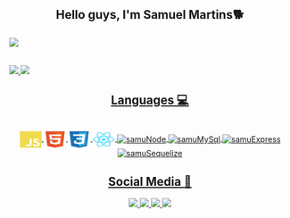 ## <p align="center"> Hello guys, I'm Samuel Martins🐕 </p>

<div>
    <img src="https://github.com/user-attachments/assets/05d7f15b-4d55-490b-8b82-daed2edcccb1">
</div>

##

<div>
    <a href="https://github.com/Samue1-Martins">
    <img height="180em" src="https://github-readme-stats.vercel.app/api?username=Samue1-Martins&show_icons=true&theme=transparent&include_all_commits=false&count_private=true&title_color=C2D1D9&text_color=8B949E&bg_color=0D1117&icon_color=3EA6FF&border_color=30363D00"/>
    <img height="180em" src="https://github-readme-stats.vercel.app/api/top-langs/?username=Samue1-Martins&layout=compact&langs_count=7&title_color=C2D1D9&text_color=8B949E&bg_color=0D1117&icon_color=3EA6FF&border_color=30363D00"/>
</div>

##
<div  align="center">  
    <h2> Languages 💻 </h2>
</div>
 <div style="display: inline_block" align="center"><br>
  <img align="center" alt="samuJs" height="30" width="40" src="https://raw.githubusercontent.com/devicons/devicon/master/icons/javascript/javascript-plain.svg">
  <img align="center" alt="samuHTML" height="30" width="40" src="https://raw.githubusercontent.com/devicons/devicon/master/icons/html5/html5-original.svg">
  <img align="center" alt="samuCSS" height="30" width="40" src="https://raw.githubusercontent.com/devicons/devicon/master/icons/css3/css3-original.svg">
   <img align="center" alt="samuReact" height="30" width="40" src="https://raw.githubusercontent.com/devicons/devicon/master/icons/react/react-original.svg">
   <img align="center" alt="samuNode" height="30" width="40"
src="https://cdn.jsdelivr.net/gh/devicons/devicon/icons/nodejs/nodejs-original.svg" />
   <img align="center" alt="samuMySql" height="30" width="40"
src="https://cdn.jsdelivr.net/gh/devicons/devicon/icons/mysql/mysql-original.svg" />
   <img align="center" alt="samuExpress" height="30" width="40"
src="https://cdn.jsdelivr.net/gh/devicons/devicon/icons/express/express-original-wordmark.svg" />
   <img align="center" alt="samuSequelize" height="30" width="40"
src="https://cdn.jsdelivr.net/gh/devicons/devicon/icons/sequelize/sequelize-original.svg" />
</div>

##
<div  align="center">  
    <h2> Social Media 📱 </h2>
</div>
<div align="center"> 
  <a href="mailto:samuel30douglas@gmail.com">
      <img src="https://img.shields.io/badge/-Gmail-%23333?style=for-the-badge&logo=gmail&logoColor=white" target="_blank">
  </a>
  <a href="https://www.linkedin.com/in/samuel-martins-560a89266/" target="_blank">
      <img src="https://img.shields.io/badge/LinkedIn-0077B5?style=for-the-badge&logo=linkedin&logoColor=white">
  </a> 
  <a href="https://youtube.com/@geladosb?si=UgjEWfjy984S5CV0">
      <img src="https://img.shields.io/badge/YouTube-FF0000?style=for-the-badge&logo=youtube&logoColor=white">
    </a>
    <a href="https://www.instagram.com/samuel.martins___?igsh=MW1qZHJzNXNvZXVlbA==">
        <img src="https://img.shields.io/badge/Instagram-E4405F?style=for-the-badge&logo=instagram&logoColor=white">
    </a>
</div>

